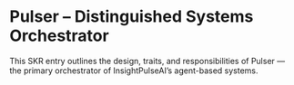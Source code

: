 # Pulser – Distinguished Systems Orchestrator

This SKR entry outlines the design, traits, and responsibilities of Pulser — the primary orchestrator of InsightPulseAI’s agent-based systems.
